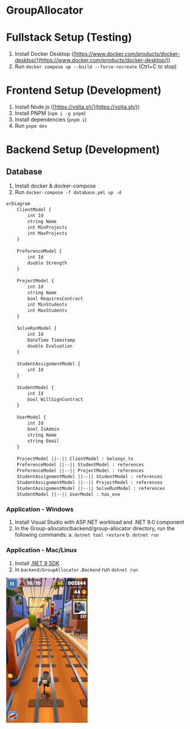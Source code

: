 # GroupAllocator

# Fullstack Setup (Testing)

1. Install Docker Desktop ([https://www.docker.com/products/docker-desktop/](https://www.docker.com/products/docker-desktop/))
2. Run `docker compose up --build --force-recreate` (Ctrl+C to stop)

# Frontend Setup (Development)

1. Install Node.js ([https://volta.sh/](https://volta.sh/))
2. Install PNPM (`npm i -g pnpm`)
3. Install dependencies (`pnpm i`)
4. Run `pnpm dev`

# Backend Setup (Development)

## Database

1. Install docker & docker-compose
1. Run `docker-compose -f database.yml up -d`

```mermaid
erDiagram
    ClientModel {
        int Id
        string Name
        int MinProjects
        int MaxProjects
    }
    
    PreferenceModel {
        int Id
        double Strength
    }
    
    ProjectModel {
        int Id
        string Name
        bool RequiresContract
        int MinStudents
        int MaxStudents
    }
    
    SolveRunModel {
        int Id
        DateTime Timestamp
        double Evaluation
    }
    
    StudentAssignmentModel {
        int Id
    }
    
    StudentModel {
        int Id
        bool WillSignContract
    }
    
    UserModel {
        int Id
        bool IsAdmin
        string Name
        string Email
    }
    
    ProjectModel ||--|| ClientModel : belongs_to
    PreferenceModel ||--|| StudentModel : references
    PreferenceModel ||--|| ProjectModel : references
    StudentAssignmentModel ||--|| StudentModel : references
    StudentAssignmentModel ||--|| ProjectModel : references
    StudentAssignmentModel ||--|| SolveRunModel : references
    StudentModel ||--|| UserModel : has_one
```

### Application - Windows

1. Install Visual Studio with ASP.NET workload and .NET 9.0 component
2. In the Group-allocator/backend/group-allocator directory, run the following commands:
   a. `dotnet tool restore`
   b. `dotnet run`

### Application - Mac/Linux

1. Install [.NET 9 SDK](https://dotnet.microsoft.com/en-us/download/dotnet/9.0)
1. In `backend/GroupAllocator.Backend` run `dotnet run`

![Cool GIF](readme-images/help.gif)
